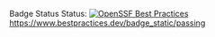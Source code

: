 Badge Status Status: [![OpenSSF Best Practices](https://www.bestpractices.dev/badge_static/passing)](https://www.bestpractices.dev/projects/8509)
https://www.bestpractices.dev/badge_static/passing
